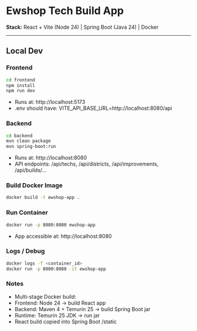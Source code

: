 # Ewshop Tech Build App

**Stack:** React + Vite (Node 24) | Spring Boot (Java 24) | Docker

---

## Local Dev

### Frontend
```bash
cd frontend
npm install
npm run dev
```
- Runs at: http://localhost:5173
- .env should have: VITE_API_BASE_URL=http://localhost:8080/api

### Backend
```bash
cd backend
mvn clean package
mvn spring-boot:run
```
- Runs at: http://localhost:8080
- API endpoints: /api/techs, /api/districts, /api/improvements, /api/builds/...

### Build Docker Image
```bash
docker build -t ewshop-app .
```

### Run Container
```bash
docker run -p 8080:8080 ewshop-app
```
- App accessible at: http://localhost:8080

### Logs / Debug
```bash
docker logs -f <container_id>
docker run -p 8080:8080 -it ewshop-app
```

### Notes
- Multi-stage Docker build:
- Frontend: Node 24 → build React app
- Backend: Maven 4 + Temurin 25 → build Spring Boot jar
- Runtime: Temurin 25 JDK → run jar
- React build copied into Spring Boot /static
